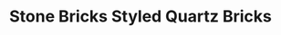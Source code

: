 ---
layout: post
title: Stone Bricks Styled Quartz Bricks
permalink: /addons/compliance32x/Stone%20Bricks%20Styled%20Quartz%20Bricks
comments: true
comments-id: StoneBricksStyledQuartzBricks
header-img: compliance32x/addons/Stone Bricks Styled Quartz Bricks.jpg

long_text: Makes quartz bricks look similar to Stone Bricks.

authors:
  - RalphOfficial

download:
  - Planet Minecraft:
    - https://www.planetminecraft.com/texture-pack/compliance-32x-stone-bricks-like-quartz-bricks/
---
